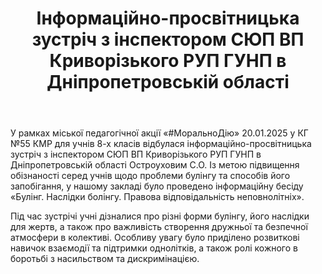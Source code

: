 ﻿---
title: Інформаційно-просвітницька зустріч з інспектором СЮП ВП Криворізького РУП ГУНП в Дніпропетровській області
---

У рамках міської педагогічної акції «#МоральноДію» 20.01.2025 у КГ №55 КМР для учнів 8-х класів відбулася інформаційно-просвітницька зустріч з інспектором СЮП ВП Криворізького РУП ГУНП в Дніпропетровській області Остроуховим С.О.  Із метою підвищення обізнаності серед учнів щодо проблеми булінгу та способів його запобігання, у нашому закладі було проведено інформаційну бесіду «Булінг. Наслідки болінгу. Правова відповідальність неповнолітніх».

Під час зустрічі учні дізналися про різні форми булінгу, його наслідки для жертв, а також про важливість створення дружньої та безпечної атмосфери в колективі. Особливу увагу було приділено розвиткові навичок взаємодії та підтримки однолітків, а також ролі кожного в боротьбі з насильством та дискримінацією.

<slideshow />
